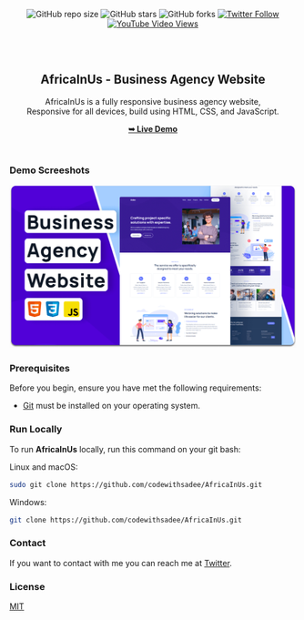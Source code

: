 <div align="center">
  
  ![GitHub repo size](https://img.shields.io/github/repo-size/codewithsadee/AfricaInUs)
  ![GitHub stars](https://img.shields.io/github/stars/codewithsadee/AfricaInUs?style=social)
  ![GitHub forks](https://img.shields.io/github/forks/codewithsadee/AfricaInUs?style=social)
[![Twitter Follow](https://img.shields.io/twitter/follow/codewithsadee_?style=social)](https://twitter.com/intent/follow?screen_name=codewithsadee_)
  [![YouTube Video Views](https://img.shields.io/youtube/views/5Bl3CCizSRQ?style=social)](https://youtu.be/5Bl3CCizSRQ)

  <br />
  <br />

  <h2 align="center">AfricaInUs - Business Agency Website</h2>

  AfricaInUs is a fully responsive business agency website, <br />Responsive for all devices, build using HTML, CSS, and JavaScript.

  <a href="https://codewithsadee.github.io/AfricaInUs/"><strong>➥ Live Demo</strong></a>

</div>

<br />

### Demo Screeshots

![AfricaInUs Desktop Demo](./readme-images/desktop.png "Desktop Demo")

### Prerequisites

Before you begin, ensure you have met the following requirements:

* [Git](https://git-scm.com/downloads "Download Git") must be installed on your operating system.

### Run Locally

To run **AfricaInUs** locally, run this command on your git bash:

Linux and macOS:

```bash
sudo git clone https://github.com/codewithsadee/AfricaInUs.git
```

Windows:

```bash
git clone https://github.com/codewithsadee/AfricaInUs.git
```

### Contact

If you want to contact with me you can reach me at [Twitter](https://www.twitter.com/codewithsadee).

### License

[MIT](https://choosealicense.com/licenses/mit/)
